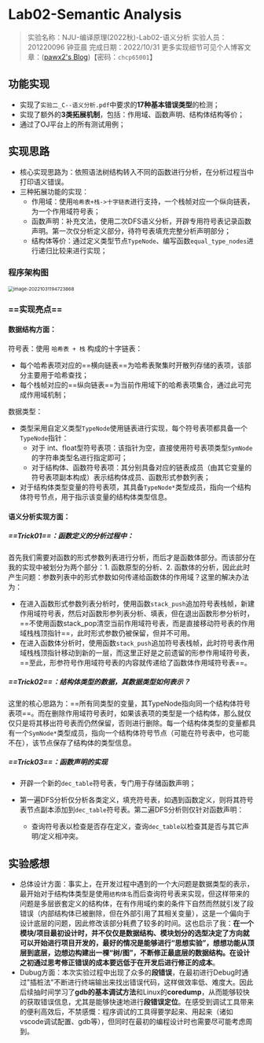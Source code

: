 # Lab02-Semantic Analysis

> 实验名称：NJU-编译原理(2022秋)-Lab02-语义分析
> 实验人员：201220096 钟亚晨
> 完成日期：2022/10/31
> 更多实现细节可见个人博客文章：([pawx2's Blog](https://pawx2.github.io/1/01/lec-compile-lab02-semantic-analysis/))【密码：`chcp65001`】

## 功能实现

- 实现了`实验二_C--语义分析.pdf`中要求的**17种基本错误类型**的检测；
- 实现了额外的**3类拓展机制**，包括：作用域、函数声明、结构体结构等价；
- 通过了OJ平台上的所有测试用例；

## 实现思路

- 核心实现思路为：依照语法树结构转入不同的函数进行分析，在分析过程当中打印语义错误。
- 三种拓展功能的实现：
    - 作用域：使用`哈希表+栈->十字链表`进行支持，一个栈帧对应一个纵向链表，为一个作用域符号表；
    - 函数声明：补充文法，使用二次DFS语义分析，开辟专用符号表记录函数声明。第一次仅分析定义部分，待符号表填充完整分析声明部分；
    - 结构体等价：通过定义类型节点`TypeNode`、编写函数`equal_type_nodes`进行递归比较来进行实现；

### 程序架构图

<img src="S:\新建 Markdown File.assets\image-20221031194723868.png" alt="image-20221031194723868" style="zoom: 67%;" />

### ==实现亮点==

#### 数据结构方面：
符号表：使用 `哈希表 + 栈` 构成的十字链表：
- 每个哈希表项对应的==横向链表==为哈希表聚集时开散列存储的表项，该部分主要用于哈希查找；
- 每个栈帧对应的==纵向链表==为当前作用域下的哈希表项集合，通过此可完成作用域机制；



数据类型：

- 类型采用自定义类型`TypeNode`使用链表进行实现，每个符号表项都具备一个`TypeNode`指针：
    - 对于 int、float型符号表项：该指针为空，直接使用符号表项类型`SymNode`的字符串类型名进行指定即可；
    - 对于结构体、函数符号表项：其分别具备对应的链表成员（由其它变量的符号表项副本构成）表示结构体成员、函数形式参数列表；
- 对于结构体类型变量的符号表项，其具备`TypeNode*`类型成员，指向一个结构体符号节点，用于指示该变量的结构体类型信息。

#### 语义分析实现方面：

##### ==Trick01==：函数定义的分析过程中：

首先我们需要对函数的形式参数列表进行分析，而后才是函数体部分。而该部分在我的实现中被划分为两个部分：1. 函数原型的分析、2. 函数体的分析，因此此时产生问题：参数列表中的形式参数如何传递给函数体的作用域？这里的解决办法为：

- 在进入函数形式参数列表分析时，使用函数`stack_push`追加符号表栈帧，新建作用域符号表，然后对函数形参列表分析、填表，但在退出函数形参分析时，==不使用函数stack_pop清空当前作用域符号表，而是直接移动符号表的作用域栈栈顶指针==，此时形式参数仍被保留，但并不可用。
- 在进入函数体分析时，使用函数`stack_push`追加符号表栈帧，此时符号表作用域栈栈顶指针移动到新的一层，而这里正好是之前遗留的形参作用域符号表，==至此，形参符号作用域符号表的内容就传递给了函数体作用域符号表==。

##### ==Trick02==：结构体类型的数据，其数据类型如何表示？

这里的核心思路为：==所有同类型的变量，其TypeNode指向同一个结构体符号表项==。而在删除作用域符号表时，如果该表项的类型是一个结构体，那么就仅仅只是将其移出符号表而仍然保留，否则进行删除。每一个结构体类型的变量都具有一个`SymNode*`类型成员，指向一个结构体符号节点（可能在符号表中，也可能不在），该节点保存了结构体的类型信息。

##### ==Trick03==：函数声明的实现

- 开辟一个新的`dec_table`符号表，专门用于存储函数声明；

- 第一遍DFS分析仅分析各类定义，填充符号表，如遇到函数定义，则将其符号表节点副本添加到`dec_table`符号表。第二遍DFS分析则仅针对函数声明：
    - 查询符号表以检查是否存在定义，查询`dec_table`以检查其是否与其它声明/定义相冲突。

## 实验感想

- 总体设计方面：事实上，在开发过程中遇到的一个大问题是数据类型的表示，最开始对于结构体类型是使用`结构体名`而后查询符号表来实现，但这样带来的问题是多层嵌套定义的结构体，在有作用域约束的条件下自然而然就引发了段错误（内部结构体已被删除，但在外部引用了其相关变量），这是一个偏向于设计底层的问题，因此修改该部分耗费了较多的时间。这也启示了我：**在一个模块/项目最初设计时，并不仅仅是数据结构、模块划分的选型决定了方向就可以开始进行项目开发的，最好的情况是能够进行“思想实验”，想想功能从顶层到底层，边想边构建出一棵“树/图”，不断修正最底层的数据结构。在设计之初通过思考修正错误的成本要远低于在开发后进行修正的成本**。
- Dubug方面：本次实验过程中出现了众多的**段错误**，在最初进行Debug时通过"插桩法"不断进行终端输出来找出错误代码，这样做效率低、难度大。因此后续抽时间学习了**gdb的基本调试方法**和Linux的**coredump**，从而能够较快的获取错误信息，尤其是能够快速地进行**段错误定位**。在感受到调试工具带来的便利高效后，不禁感慨：程序调试的工具得要学起来、用起来（诸如vscode调试配置、gdb等），但同时在最初的编程设计时也需要尽可能考虑周到。
